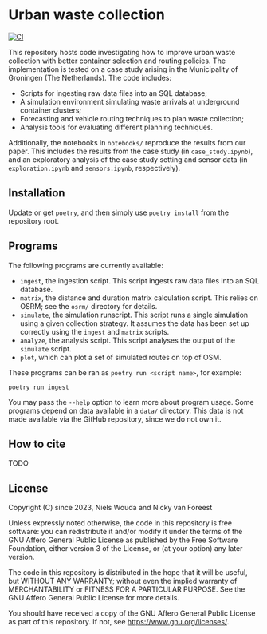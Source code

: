 # Urban waste collection

[![CI](https://github.com/N-Wouda/Urban-Waste-Collection/actions/workflows/CI.yml/badge.svg?branch=main)](https://github.com/N-Wouda/Urban-Waste-Collection/actions/workflows/CI.yml)

This repository hosts code investigating how to improve urban waste collection with better container selection and routing policies.
The implementation is tested on a case study arising in the Municipality of Groningen (The Netherlands).
The code includes:

- Scripts for ingesting raw data files into an SQL database;
- A simulation environment simulating waste arrivals at underground container clusters;
- Forecasting and vehicle routing techniques to plan waste collection;
- Analysis tools for evaluating different planning techniques.

Additionally, the notebooks in `notebooks/` reproduce the results from our paper.
This includes the results from the case study (in `case_study.ipynb`), and an exploratory analysis of the case study setting and sensor data (in `exploration.ipynb` and `sensors.ipynb`, respectively).

## Installation

Update or get `poetry`, and then simply use `poetry install` from the repository root.

## Programs

The following programs are currently available:

- `ingest`, the ingestion script.
  This script ingests raw data files into an SQL database.
- `matrix`, the distance and duration matrix calculation script.
  This relies on OSRM; see the `osrm/` directory for details.
- `simulate`, the simulation runscript.
  This script runs a single simulation using a given collection strategy.
  It assumes the data has been set up correctly using the `ingest` and `matrix` scripts.
- `analyze`, the analysis script.
  This script analyses the output of the `simulate` script.
- `plot`, which can plot a set of simulated routes on top of OSM.

These programs can be ran as `poetry run <script name>`, for example:
```shell
poetry run ingest
```

You may pass the `--help` option to learn more about program usage.
Some programs depend on data available in a `data/` directory.
This data is not made available via the GitHub repository, since we do not own it.

## How to cite

TODO

## License

Copyright (C) since 2023, Niels Wouda and Nicky van Foreest

Unless expressly noted otherwise, the code in this repository is free software:
you can redistribute it and/or modify it under the terms of the GNU Affero
General Public License as published by the Free Software Foundation, either
version 3 of the License, or (at your option) any later version.

The code in this repository is distributed in the hope that it will be useful,
but WITHOUT ANY WARRANTY; without even the implied warranty of MERCHANTABILITY
or FITNESS FOR A PARTICULAR PURPOSE. See the GNU Affero General Public License
for more details.

You should have received a copy of the GNU Affero General Public License as
part of this repository. If not, see <https://www.gnu.org/licenses/>.
